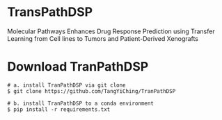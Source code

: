# TransPathDSP
Molecular Pathways Enhances Drug Response Prediction using Transfer Learning from Cell lines to Tumors and Patient-Derived Xenografts


# Download TranPathDSP

```{python}
# a. install TranPathDSP via git clone
$ git clone https://github.com/TangYiChing/TranPathDSP

# b. install TranPathDSP to a conda environment 
$ pip install -r requirements.txt


